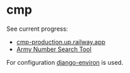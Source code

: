 # cmp

See current progress:

- [cmp-production.up.railway.app](https://cmp-production.up.railway.app/)
- [Army Number Search Tool](https://cmp-production.up.railway.app/tools/army-number-search)

For configuration [django-environ](https://github.com/joke2k/django-environ) is used.
